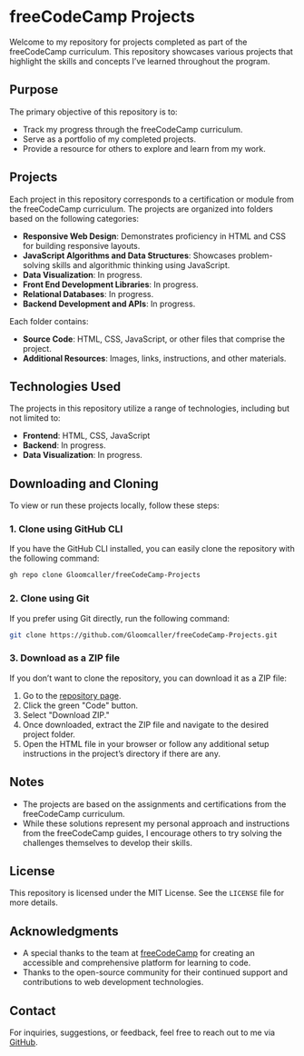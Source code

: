 # freeCodeCamp Projects

Welcome to my repository for projects completed as part of the freeCodeCamp curriculum. This repository showcases various projects that highlight the skills and concepts I’ve learned throughout the program.

## Purpose

The primary objective of this repository is to:

- Track my progress through the freeCodeCamp curriculum.
- Serve as a portfolio of my completed projects.
- Provide a resource for others to explore and learn from my work.

## Projects

Each project in this repository corresponds to a certification or module from the freeCodeCamp curriculum. The projects are organized into folders based on the following categories:

- **Responsive Web Design**: Demonstrates proficiency in HTML and CSS for building responsive layouts.
- **JavaScript Algorithms and Data Structures**: Showcases problem-solving skills and algorithmic thinking using JavaScript.
- **Data Visualization**: In progress.
- **Front End Development Libraries**: In progress.
- **Relational Databases**: In progress.
- **Backend Development and APIs**: In progress.

Each folder contains:

- **Source Code**: HTML, CSS, JavaScript, or other files that comprise the project.
- **Additional Resources**: Images, links, instructions, and other materials.

## Technologies Used

The projects in this repository utilize a range of technologies, including but not limited to:

- **Frontend**: HTML, CSS, JavaScript
- **Backend**: In progress.
- **Data Visualization**: In progress.

## Downloading and Cloning

To view or run these projects locally, follow these steps:

### 1. Clone using GitHub CLI
If you have the GitHub CLI installed, you can easily clone the repository with the following command:

```bash
gh repo clone Gloomcaller/freeCodeCamp-Projects
```

### 2. Clone using Git
If you prefer using Git directly, run the following command:

```bash
git clone https://github.com/Gloomcaller/freeCodeCamp-Projects.git
```

### 3. Download as a ZIP file
If you don’t want to clone the repository, you can download it as a ZIP file:
1. Go to the [repository page](https://github.com/Gloomcaller/freeCodeCamp-Projects).
2. Click the green "Code" button.
3. Select "Download ZIP."
4. Once downloaded, extract the ZIP file and navigate to the desired project folder.
5. Open the HTML file in your browser or follow any additional setup instructions in the project’s directory if there are any.

## Notes

- The projects are based on the assignments and certifications from the freeCodeCamp curriculum.
- While these solutions represent my personal approach and instructions from the freeCodeCamp guides, I encourage others to try solving the challenges themselves to develop their skills.

## License

This repository is licensed under the MIT License. See the `LICENSE` file for more details.

## Acknowledgments

- A special thanks to the team at [freeCodeCamp](https://www.freecodecamp.org) for creating an accessible and comprehensive platform for learning to code.
- Thanks to the open-source community for their continued support and contributions to web development technologies.

## Contact

For inquiries, suggestions, or feedback, feel free to reach out to me via [GitHub](https://github.com/Gloomcaller).
